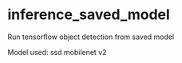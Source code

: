 # inference_saved_model
Run tensorflow object detection from saved model

Model used: ssd mobilenet v2
